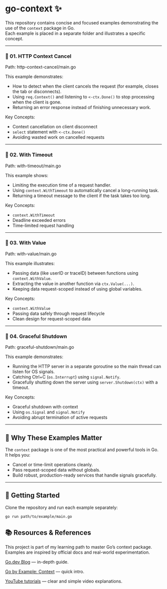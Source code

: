 # go-context ✨

This repository contains concise and focused examples demonstrating the use of the `context` package in Go.  
Each example is placed in a separate folder and illustrates a specific concept.

---

### 📁 01. HTTP Context Cancel  
Path: http-context-cancel/main.go

This example demonstrates:
- How to detect when the client cancels the request (for example, closes the tab or disconnects).
- Using `req.Context()` and listening to `<-ctx.Done()` to stop processing when the client is gone.
- Returning an error response instead of finishing unnecessary work.

Key Concepts:
- Context cancellation on client disconnect
- `select` statement with `<-ctx.Done()`
- Avoiding wasted work on cancelled requests

---

### 📁 02. With Timeout  
Path: with-timeout/main.go

This example shows:
- Limiting the execution time of a request handler.
- Using `context.WithTimeout` to automatically cancel a long-running task.
- Returning a timeout message to the client if the task takes too long.

Key Concepts:
- `context.WithTimeout`
- Deadline exceeded errors
- Time-limited request handling

---

### 📁 03. With Value  
Path: with-value/main.go

This example illustrates:
- Passing data (like userID or traceID) between functions using `context.WithValue`.
- Extracting the value in another function via `ctx.Value(...)`.
- Keeping data request-scoped instead of using global variables.

Key Concepts:
- `context.WithValue`
- Passing data safely through request lifecycle
- Clean design for request-scoped data

---

### 📁 04. Graceful Shutdown  
Path: graceful-shutdown/main.go

This example demonstrates:
- Running the HTTP server in a separate goroutine so the main thread can listen for OS signals.
- Catching Ctrl+C (`os.Interrupt`) using `signal.Notify`.
- Gracefully shutting down the server using `server.Shutdown(ctx)` with a timeout.

Key Concepts:
- Graceful shutdown with context
- Using `os.Signal` and `signal.Notify`
- Avoiding abrupt termination of active requests

---

## 🧠 Why These Examples Matter

The `context` package is one of the most practical and powerful tools in Go.  
It helps you:
- Cancel or time-limit operations cleanly.
- Pass request-scoped data without globals.
- Build robust, production-ready services that handle signals gracefully.

---

## 🚀 Getting Started

Clone the repository and run each example separately:

```bash
go run path/to/example/main.go
```
## 📚 Resources & References

This project is part of my learning path to master Go’s context package.
Examples are inspired by official docs and real-world experimentation.

[Go.dev Blog](https://pkg.go.dev/context) — in-depth guide.

[Go by Example: Context](https://gobyexample.com/context) — quick intro.

[YouTube tutorials](https://youtu.be/LSzR0VEraWw?si=y_C6XEvmioYX2eWr) — clear and simple video explanations.